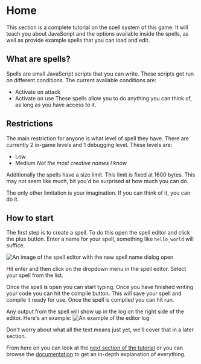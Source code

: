 # Home

This section is a complete tutorial on the spell system of this game. It will teach you about JavaScript and the options available inside the spells, as well as provide example spells that you can load and edit.

## What are spells?
Spells are small JavaScript scripts that you can write. These scripts get run on different conditions. The current available conditions are:
- Activate on attack
- Activate on use
These spells allow you to do anything you can think of, as long as you have access to it.

## Restrictions
The main restriction for anyone is what level of spell they have. There are currently 2 in-game levels and 1 debugging level. These levels are:
- Low
- Medium
*Not the most creative names I know*

Additionally the spells have a size limit. This limit is fixed at 1600 bytes. This may not seem like much, bit you'd be surprised at how much you can do.

The only other limitation is your imagination. If you can think of it, you can do it.

## How to start
The first step is to create a spell. To do this open the spell editor and click the plus button. Enter a name for your spell, something like `hello_world` will suffice.

![An image of the spell editor with the new spell name dialog open](./images/tutorial/spell-editor-new.JPG)

Hit enter and then click on the dropdown menu in the spell editor. Select your spell from the list.

Once the spell is open you can start typing. Once you have finished writing your code you can hit the compile button. This will save your spell and compile it ready for use. Once the spell is compiled you can hit run.

Any output from the spell will show up in the log on the right side of the editor. Here's an example:
![An example of the editor log](./images/tutorial/spell-editor-log.JPG)

Don't worry about what all the text means just yet, we'll cover that in a later section.

From here on you can look at the [next section of the tutorial](./tutorial-1-1.md) or you can browse the [documentation](../../home.md) to get an in-depth explanation of everything.
